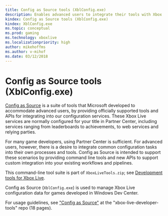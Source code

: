 ```yaml
---
title: Config as Source tools (XblConfig.exe)
description: Enables advanced users to integrate their tools with Xbox Live configuration services.
kindex: Config as Source tools (XblConfig.exe)
kindex: XblConfig.exe
ms.topic: conceptual
ms.prod: gaming
ms.technology: xboxlive
ms.localizationpriority: high
author: mikehoffms
ms.author: v-mihof
ms.date: 03/12/2018
---
```



# Config as Source tools (XblConfig.exe)

[Config as Source](https://github.com/Microsoft/xbox-live-developer-tools/blob/master/CONFIGASSOURCE.md) is a suite of tools that Microsoft developed to accommodate advanced users, by providing officially supported tools and APIs for integrating into our configuration services.
These Xbox Live services are normally configured for your title in Partner Center, including services ranging from leaderboards to achievements, to web services and relying parties.

For many game developers, using Partner Center is sufficient.
For advanced users, however, there is a desire to integrate common configuration tasks into their own processes and tools.
Config as Source is intended to support these scenarios by providing command line tools and new APIs to support custom integration into your existing workflows and pipelines.

This command-line tool suite is part of `XboxLiveTools.zip`; see [Development tools for Xbox Live](live-tools.md).

Config as Source (`XblConfig.exe`) is used to manage Xbox Live configuration data for games developed in Windows Dev Center.

<!-- .chm: -->
For usage guidelines, see ["Config as Source"](https://github.com/microsoft/xbox-live-developer-tools/blob/master/CONFIGASSOURCE.md) at the "xbox-live-developer-tools" repo (18 pages).

<!-- public: -->
<!-- For usage guidelines, see <a href="https://github.com/microsoft/xbox-live-developer-tools/blob/master/CONFIGASSOURCE.md" target="_blank">"Config as Source" &#11008;</a> at the "xbox-live-developer-tools" repo (18 pages). -->
